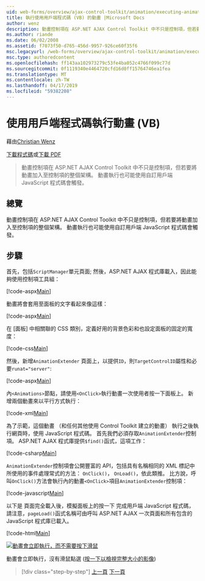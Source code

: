 ```yaml
---
uid: web-forms/overview/ajax-control-toolkit/animation/executing-animations-using-client-side-code-vb
title: 執行使用用戶端程式碼 (VB) 的動畫 |Microsoft Docs
author: wenz
description: 動畫控制項在 ASP.NET AJAX Control Toolkit 中不只是控制項，但若要將動畫加入至控制項的整個架構。 動畫執行...
ms.author: riande
ms.date: 06/02/2008
ms.assetid: f7073f50-d765-456d-9957-926ce60f35f6
msc.legacyurl: /web-forms/overview/ajax-control-toolkit/animation/executing-animations-using-client-side-code-vb
msc.type: authoredcontent
ms.openlocfilehash: ff143aa102973279c53fe4ba052c4766f099c77d
ms.sourcegitcommit: 0f1119340e4464720cfd16d0ff15764746ea1fea
ms.translationtype: MT
ms.contentlocale: zh-TW
ms.lasthandoff: 04/17/2019
ms.locfileid: "59382208"
---
```

# <a name="executing-animations-using-client-side-code-vb"></a>使用用戶端程式碼執行動畫 (VB)

藉由[Christian Wenz](https://github.com/wenz)

[下載程式碼](http://download.microsoft.com/download/f/9/a/f9a26acd-8df4-4484-8a18-199e4598f411/Animation10.vb.zip)或[下載 PDF](http://download.microsoft.com/download/6/7/1/6718d452-ff89-4d3f-a90e-c74ec2d636a3/animation10VB.pdf)

> 動畫控制項在 ASP.NET AJAX Control Toolkit 中不只是控制項，但若要將動畫加入至控制項的整個架構。 動畫執行也可能使用自訂用戶端 JavaScript 程式碼會觸發。


## <a name="overview"></a>總覽

動畫控制項在 ASP.NET AJAX Control Toolkit 中不只是控制項，但若要將動畫加入至控制項的整個架構。 動畫執行也可能使用自訂用戶端 JavaScript 程式碼會觸發。

## <a name="steps"></a>步驟

首先，包括`ScriptManager`單元頁面; 然後，ASP.NET AJAX 程式庫載入，因此能夠使用控制項工具組：

[!code-aspx[Main](executing-animations-using-client-side-code-vb/samples/sample1.aspx)]

動畫將會套用至面板的文字看起來像這樣：

[!code-aspx[Main](executing-animations-using-client-side-code-vb/samples/sample2.aspx)]

在 [面板] 中相關聯的 CSS 類別，定義好用的背景色彩和也設定面板的固定的寬度：

[!code-css[Main](executing-animations-using-client-side-code-vb/samples/sample3.css)]

然後，新增`AnimationExtender` 頁面上，以提供`ID`，則`TargetControlID`屬性和必要`runat="server"`:

[!code-aspx[Main](executing-animations-using-client-side-code-vb/samples/sample4.aspx)]

內`<Animations>`節點，請使用`<OnClick>`執行動畫一次使用者按一下面板上。 新增兩個動畫來以平行方式執行：

[!code-xml[Main](executing-animations-using-client-side-code-vb/samples/sample5.xml)]

為了示範，這個動畫 （和任何其他使用 Control Toolkit 建立的動畫） 執行之後執行網頁時，使用 JavaScript 程式碼。 首先我們必須存取`AnimationExtender`控制項。 ASP.NET AJAX 程式庫提供`$find()`函式，這項工作：

[!code-csharp[Main](executing-animations-using-client-side-code-vb/samples/sample6.cs)]

`AnimationExtender`控制項會公開豐富的 API，包括具有名稱相同的 XML 標記中所使用的事件處理常式的方法： `OnClick()`， `OnLoad()`，依此類推。 比方說，呼叫`OnClick()`方法會執行內的動畫`<OnClick>`項目`AnimationExtender`控制項：

[!code-javascript[Main](executing-animations-using-client-side-code-vb/samples/sample7.js)]

以下是 頁面完全載入後，模擬面板上的按一下 完成用戶端 JavaScript 程式碼，請注意，`pageLoad()`函式名稱可由呼叫 ASP.NET AJAX 一次頁面和所有包含的 JavaScript 程式庫已載入。

[!code-html[Main](executing-animations-using-client-side-code-vb/samples/sample8.html)]


[![動畫會立即執行，而不需要按下滑鼠](executing-animations-using-client-side-code-vb/_static/image2.png)](executing-animations-using-client-side-code-vb/_static/image1.png)

動畫會立即執行，沒有滑鼠點選 ([按一下以檢視完整大小的影像](executing-animations-using-client-side-code-vb/_static/image3.png))

> [!div class="step-by-step"]
> [上一頁](modifying-animations-from-the-server-side-vb.md)
> [下一頁](changing-an-animation-using-client-side-code-vb.md)
